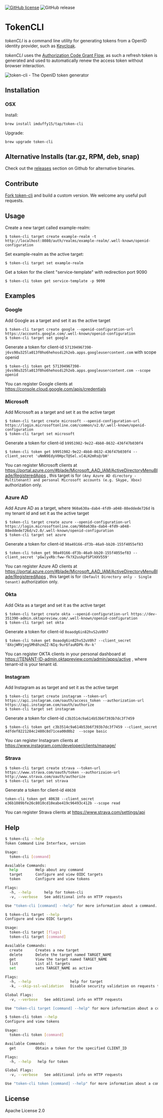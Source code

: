 [![GitHub license](https://img.shields.io/github/license/imduffy15/token-cli.svg)](https://github.com/imduffy15/token-cli/blob/master/LICENSE)
![GitHub release](https://img.shields.io/github/release/imduffy15/token-cli.svg)

# TokenCLI

_tokenCLI_ is a command line utility for generating tokens from a OpenID identity provider, such as [Keycloak](https://www.keycloak.org/).

_tokenCLI_ uses the [Authorization Code Grant Flow](https://developer.okta.com/authentication-guide/implementing-authentication/auth-code), as such a refresh token is generated and used to automatically renew the access token without browser interaction.

![token-cli - The OpenID token generator](images/walkthrough.gif)

## Installation

### OSX

Install:

```
brew install imduffy15/tap/token-cli
```

Upgrade:

```
brew upgrade token-cli
```


## Alternative Installs (tar.gz, RPM, deb, snap)
Check out the [releases](https://github.com/imduffy15/token-cli/releases) section on Github for alternative binaries.

## Contribute
[Fork token-cli](https://github.com/imduffy15/token-cli) and build a custom version. We welcome any useful pull requests.

## Usage

Create a new target called example-realm:

```
$ token-cli target create example-realm -t http://localhost:8080/auth/realms/example-realm/.well-known/openid-configuration
```

Set example-realm as the active target:

```
$ token-cli target set example-realm
```

Get a token for the client "service-template" with redirection port 9090

```
$ token-cli token get service-template -p 9090
```

## Examples

### Google

Add Google as a target and set it as the active target

```
$ token-cli target create google --openid-configuration-url https://accounts.google.com/.well-known/openid-configuration
$ token-cli target set google
```

Generate a token for client-id `571394967398-j6vs98u325la013f0ho6hehosdi2h2eb.apps.googleusercontent.com` with scope openid

```
$ token-cli token get 571394967398-j6vs98u325la013f0ho6hehosdi2h2eb.apps.googleusercontent.com --scope openid
```

You can register Google clients at https://console.cloud.google.com/apis/credentials

### Microsoft

Add Microsoft as a target and set it as the active target

```
$ token-cli target create microsoft --openid-configuration-url https://login.microsoftonline.com/common/v2.0/.well-known/openid-configuration
$ token-cli target set microsoft
```

Generate a token for client-id `b9951982-9e22-4bb8-8632-436f47b030f4`

```
$ token-cli token get b9951982-9e22-4bb8-8632-436f47b030f4 --client_secret 'uNmN9EdyV0HpcT@Sel.v[4LH2mRs@/bH'
```

You can register Microsoft clients at https://portal.azure.com/#blade/Microsoft_AAD_IAM/ActiveDirectoryMenuBlade/RegisteredApps , this target is for `(Any Azure AD directory - Multitenant) and personal Microsoft accounts (e.g. Skype, Xbox)` authorization only.


### Azure AD

Add Azure AD as a target, where `960a630a-dab4-4fd9-a048-88eddede726d` is my tenant id and set it as the active target

```
$ token-cli target create azure --openid-configuration-url https://login.microsoftonline.com/960a630a-dab4-4fd9-a048-88eddede726d/v2.0/.well-known/openid-configuration
$ token-cli target set azure
```

Generate a token for client-id `90a49166-df3b-46a9-bb20-155f4055ef83`

```
$ token-cli token get 90a49166-df3b-46a9-bb20-155f4055ef83 --client_secret 'pGw]yxRb:fww-fk?X2uskpfSPlHXV559'
```

You can register Azure AD clients at https://portal.azure.com/#blade/Microsoft_AAD_IAM/ActiveDirectoryMenuBlade/RegisteredApps , this target is for `(Default Directory only - Single tenant)` authorization only.

### Okta

Add Okta as a target and set it as the active target

```
$ token-cli target create okta --openid-configuration-url https://dev-351390-admin.oktapreview.com/.well-known/openid-configuration
$ token-cli target set okta
```

Generate a token for client-id `0oaodg6in82hvS2uV0h7`

```
$ token-cli token get 0oaodg6in82hvS2uV0h7 --client_secret '8XojWRVjegSMh8hzmZZ-NIq-9ur6fauRDPk-Rv-k'
```

You can register OKTA clients in your personal dashboard at https://TENANT-ID-admin.oktapreview.com/admin/apps/active , where tenant-id is your tenant id.

### Instagram

Add Instagram as as target and set it as the active target

```
$ token-cli target create instagram --token-url https://api.instagram.com/oauth/access_token --authorization-url https://api.instagram.com/oauth/authorize
$ token-cli target set instagram
```

Generate a token for client-id `c3b3514c9a614b53b6f393b7dc3f7459`

```
$ token-cli token get c3b3514c9a614b53b6f393b7dc3f7459 --client_secret 4dfdef8221284c2480c8d71cea00d0b2  --scope basic
```

You can register Instagram clients at https://www.instagram.com/developer/clients/manage/

### Strava

```
$ token-cli target create strava --token-url https://www.strava.com/oauth/token --authorizaion-url http://www.strava.com/oauth/authorize
$ token-cli target set strava
```

Generate a token for client-id `40638`

```
token-cli token get 40638 --client_secret e36b1089bfe26c8010cd10eabe419c96493c412b --scope read
```

You can register Strava clients at https://www.strava.com/settings/api

## Help

```bash
$ token-cli --help
Token Command Line Interface, version

Usage:
  token-cli [command]

Available Commands:
  help        Help about any command
  target      Configure and view OIDC targets
  token       Configure and view tokens

Flags:
  -h, --help      help for token-cli
  -v, --verbose   See additional info on HTTP requests

Use "token-cli [command] --help" for more information about a command.
```

```bash
$ token-cli target --help
Configure and view OIDC targets

Usage:
  token-cli target [flags]
  token-cli target [command]

Available Commands:
  create      Creates a new target
  delete      Delete the target named TARGET_NAME
  get         View the target named TARGET_NAME
  list        List all targets
  set         sets TARGET_NAME as active

Flags:
  -h, --help                  help for target
  -k, --skip-ssl-validation   Disable security validation on requests to this target

Global Flags:
  -v, --verbose   See additional info on HTTP requests

Use "token-cli target [command] --help" for more information about a command.
```

```bash
$ token-cli token --help
Configure and view tokens

Usage:
  token-cli token [command]

Available Commands:
  get         Obtain a token for the specified CLIENT_ID

Flags:
  -h, --help   help for token

Global Flags:
  -v, --verbose   See additional info on HTTP requests

Use "token-cli token [command] --help" for more information about a command.
```

## License 

Apache License 2.0  

